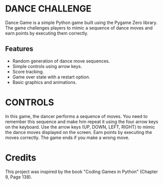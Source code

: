 # DANCE CHALLENGE

Dance Game is a simple Python game built using the Pygame Zero library. The game challenges players to mimic a sequence of dance moves and earn points by executing them correctly.

## Features

- Random generation of dance move sequences.
- Simple controls using arrow keys.
- Score tracking.
- Game over state with a restart option.
- Basic graphics and animations.

# CONTROLS

In this game, the dancer performs a sequence of moves. You need to remember this sequence and make him repeat it using the four arrow keys on the keyboard.
Use the arrow keys (UP, DOWN, LEFT, RIGHT) to mimic the dance moves displayed on the screen. Earn points by executing the moves correctly. The game ends if you make a wrong move.

# Credits
This project was inspired by the book "Coding Games in Python" (Chapter 9, Page 138).
